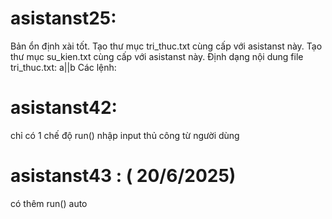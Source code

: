 # asistanst25:
Bản ổn định xài tốt.
Tạo thư mục tri_thuc.txt cùng cấp với asistanst này.
Tạo thư mục su_kien.txt cùng cấp với asistanst này.
Định dạng nội dung file tri_thuc.txt: a||b 
Các lệnh:

# asistanst42:
chỉ có 1 chế độ run() nhập input thủ công từ người dùng

# asistanst43 : ( 20/6/2025)
có thêm run() auto
